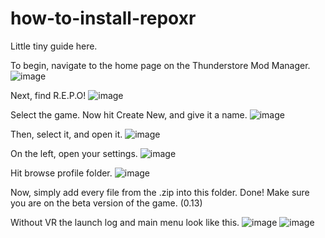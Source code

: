 # how-to-install-repoxr
Little tiny guide here.

To begin, navigate to the home page on the Thunderstore Mod Manager.
![image](https://github.com/user-attachments/assets/83da60e7-8133-4bc3-9e74-bec51e9bf5ba)

Next, find R.E.P.O!
![image](https://github.com/user-attachments/assets/dd778ef5-96ac-406d-83f4-0242ee2422fd)

Select the game. Now hit Create New, and give it a name.
![image](https://github.com/user-attachments/assets/33e69e15-326e-46ee-8def-eeda6478fc3c)

Then, select it, and open it.
![image](https://github.com/user-attachments/assets/1c395980-faf5-42d4-81c8-074c78423c51)

On the left, open your settings.
![image](https://github.com/user-attachments/assets/47f18b95-617c-4e82-8cae-60b1ceee9b47)

Hit browse profile folder.
![image](https://github.com/user-attachments/assets/6e1766d5-cb36-4bc9-a013-2072727a7ded)

Now, simply add every file from the .zip into this folder. Done! Make sure you are on the beta version of the game. (0.13)

Without VR the launch log and main menu look like this.
![image](https://github.com/user-attachments/assets/6d5c0719-fa58-4d18-a12a-fc5dded9fe4e)
![image](https://github.com/user-attachments/assets/1039a8af-4966-4a68-a166-8e38ab92e098)
